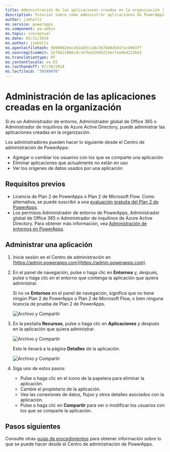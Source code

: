 ```yaml
---
title: Administración de las aplicaciones creadas en la organización | Microsoft Docs
description: Tutorial sobre cómo administrar aplicaciones de PowerApps creadas en la organización
author: jimholtz
ms.service: powerapps
ms.component: pa-admin
ms.topic: conceptual
ms.date: 03/21/2018
ms.author: jimholtz
ms.openlocfilehash: 9d900d2ebceb2ad3cca0c567b80d5d1fac4963ff
ms.sourcegitcommit: 2e7b621066cdc3e7be329d5213ecfee0b4223641
ms.translationtype: HT
ms.contentlocale: es-ES
ms.lasthandoff: 07/30/2018
ms.locfileid: "39349970"
---
```

# <a name="manage-apps-created-in-your-organization"></a>Administración de las aplicaciones creadas en la organización 
Si es un Administrador de entorno, Administrador global de Office 365 o Administrador de inquilinos de Azure Active Directory, puede administrar las aplicaciones creadas en la organización.

Los administradores pueden hacer lo siguiente desde el Centro de administración de PowerApps:
* Agregar o cambiar los usuarios con los que se comparte una aplicación
* Eliminar aplicaciones que actualmente no están en uso
* Ver los orígenes de datos usados por una aplicación

## <a name="prerequisites"></a>Requisitos previos
* Licencia de Plan 2 de PowerApps o Plan 2 de Microsoft Flow. Como alternativa, se puede suscribir a una [evaluación gratuita del Plan 2 de PowerApps](https://web.powerapps.com/signup?redirect=marketing&email=).
* Los permisos Administrador de entorno de PowerApps, Administrador global de Office 365 o Administrador de inquilinos de Azure Active Directory. Para obtener más información, vea [Administración de entornos en PowerApps](environments-administration.md).

## <a name="manage-an-app"></a>Administrar una aplicación
1. Inicie sesión en el Centro de administración en [https://admin.powerapps.com](https://admin.powerapps.com).
2. En el panel de navegación, pulse o haga clic en **Entornos** y, después, pulse o haga clic en el entorno que contenga la aplicación que quiera administrar.

    Si no ve **Entornos** en el panel de navegación, significa que no tiene ningún Plan 2 de PowerApps o Plan 2 de Microsoft Flow, o bien ninguna licencia de prueba de Plan 2 de PowerApps.

    ![Archivo y Compartir](./media/admin-manage-apps/environment.png)
3. En la pestaña **Recursos**, pulse o haga clic en **Aplicaciones** y después en la aplicación que quiera administrar.

   ![Archivo y Compartir](./media/admin-manage-apps/resources.png)

    Esto le llevará a la página **Detalles** de la aplicación.

    ![Archivo y Compartir](./media/admin-manage-apps/app-details.png)
4. Siga uno de estos pasos:

    * Pulse o haga clic en el icono de la papelera para eliminar la aplicación.
    * Cambie el propietario de la aplicación.
    * Vea las conexiones de datos, flujos y otros detalles asociados con la aplicación.
    * Pulse o haga clic en **Compartir** para ver o modificar los usuarios con los que se comparte la aplicación.

## <a name="next-steps"></a>Pasos siguientes
Consulte otras [guías de procedimientos](signup-for-powerapps-admin.md) para obtener información sobre lo que se puede hacer desde el Centro de administración de PowerApps.
